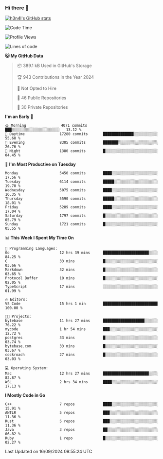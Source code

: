 ### Hi there 👋

[![h3n4l's GitHub stats](https://github-readme-stats.vercel.app/api?username=h3n4l&count_private=true&show_icons=true&theme=radical)](https://github.com/h3n4l/github-readme-stats)

<!--START_SECTION:waka-->
![Code Time](http://img.shields.io/badge/Code%20Time-1%2C934%20hrs%2051%20mins-blue)

![Profile Views](http://img.shields.io/badge/Profile%20Views-1-blue)

![Lines of code](https://img.shields.io/badge/From%20Hello%20World%20I%27ve%20Written-11.9%20million%20lines%20of%20code-blue)

**🐱 My GitHub Data** 

> 📦 389.1 kB Used in GitHub's Storage 
 > 
> 🏆 943 Contributions in the Year 2024
 > 
> 🚫 Not Opted to Hire
 > 
> 📜 46 Public Repositories 
 > 
> 🔑 30 Private Repositories 
 > 
**I'm an Early 🐤** 

```text
🌞 Morning                4071 commits        ███░░░░░░░░░░░░░░░░░░░░░░   13.12 % 
🌆 Daytime                17280 commits       ██████████████░░░░░░░░░░░   55.68 % 
🌃 Evening                8305 commits        ███████░░░░░░░░░░░░░░░░░░   26.76 % 
🌙 Night                  1380 commits        █░░░░░░░░░░░░░░░░░░░░░░░░   04.45 % 
```
📅 **I'm Most Productive on Tuesday** 

```text
Monday                   5450 commits        ████░░░░░░░░░░░░░░░░░░░░░   17.56 % 
Tuesday                  6114 commits        █████░░░░░░░░░░░░░░░░░░░░   19.70 % 
Wednesday                5075 commits        ████░░░░░░░░░░░░░░░░░░░░░   16.35 % 
Thursday                 5590 commits        █████░░░░░░░░░░░░░░░░░░░░   18.01 % 
Friday                   5289 commits        ████░░░░░░░░░░░░░░░░░░░░░   17.04 % 
Saturday                 1797 commits        █░░░░░░░░░░░░░░░░░░░░░░░░   05.79 % 
Sunday                   1721 commits        █░░░░░░░░░░░░░░░░░░░░░░░░   05.55 % 
```


📊 **This Week I Spent My Time On** 

```text
💬 Programming Languages: 
Go                       12 hrs 39 mins      █████████████████████░░░░   84.25 % 
C                        33 mins             █░░░░░░░░░░░░░░░░░░░░░░░░   03.66 % 
Markdown                 32 mins             █░░░░░░░░░░░░░░░░░░░░░░░░   03.65 % 
Protocol Buffer          18 mins             █░░░░░░░░░░░░░░░░░░░░░░░░   02.05 % 
TypeScript               17 mins             ░░░░░░░░░░░░░░░░░░░░░░░░░   01.99 % 

🔥 Editors: 
VS Code                  15 hrs 1 min        █████████████████████████   100.00 % 

🐱‍💻 Projects: 
bytebase                 11 hrs 27 mins      ███████████████████░░░░░░   76.22 % 
mycode                   1 hr 54 mins        ███░░░░░░░░░░░░░░░░░░░░░░   12.72 % 
postgres                 33 mins             █░░░░░░░░░░░░░░░░░░░░░░░░   03.74 % 
bytebase.com             33 mins             █░░░░░░░░░░░░░░░░░░░░░░░░   03.67 % 
cockroach                27 mins             █░░░░░░░░░░░░░░░░░░░░░░░░   03.03 % 

💻 Operating System: 
Mac                      12 hrs 27 mins      █████████████████████░░░░   82.87 % 
WSL                      2 hrs 34 mins       ████░░░░░░░░░░░░░░░░░░░░░   17.13 % 
```

**I Mostly Code in Go** 

```text
C++                      7 repos             ████░░░░░░░░░░░░░░░░░░░░░   15.91 % 
ANTLR                    5 repos             ███░░░░░░░░░░░░░░░░░░░░░░   11.36 % 
Rust                     5 repos             ███░░░░░░░░░░░░░░░░░░░░░░   11.36 % 
Java                     3 repos             ██░░░░░░░░░░░░░░░░░░░░░░░   06.82 % 
Ruby                     1 repo              █░░░░░░░░░░░░░░░░░░░░░░░░   02.27 % 
```




 Last Updated on 16/09/2024 09:55:24 UTC
<!--END_SECTION:waka-->

